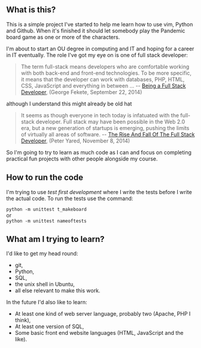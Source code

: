 ## What is this?

This is a simple project I've started to help me learn how to use vim,
Python and Github. When it's finished it should let somebody play the
Pandemic board game as one or more of the characters.

I'm about to start an OU degree in computing and IT and hoping for a career
in IT eventually. The role I've got my eye on is one of full stack developer:

>The term full-stack means developers who are comfortable working with
both back-end and front-end technologies. To be more specific, it means
that the developer can work with databases, PHP, HTML, CSS, JavaScript
and everything in between ... --
[Being a Full Stack Developer](https://www.sitepoint.com/full-stack-developer/),
(George Fekete, September 22, 2014)

although I understand this might already be old hat

>It seems as though everyone in tech today is infatuated with the full-stack
developer. Full stack may have been possible in the Web 2.0 era, but a new
generation of startups is emerging, pushing the limits of virtually all
areas of software. --
[The Rise And Fall Of The Full Stack Developer](https://techcrunch.com/2014/11/08/the-rise-and-fall-of-the-full-stack-developer/),
(Peter Yared, November 8, 2014)

So I'm going to try to learn as much code as I can and focus on completing
practical fun projects with other people alongside my course.

## How to run the code

I'm trying to use _test first development_ where I write the tests before
I write the actual code. To run the tests use the command:

`python -m unittest t_makeboard`  
or  
`python -m unittest nameoftests`

## What am I trying to learn?

I'd like to get my head round:

* git,
* Python,
* SQL,
* the unix shell in Ubuntu,
* all else relevant to make this work.

In the future I'd also like to learn:

* At least one kind of web server language, probably two (Apache, PHP I think),
* At least one version of SQL,
* Some basic front end website languages (HTML, JavaScript and the like).
